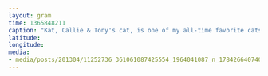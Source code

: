 ```yaml
---
layout: gram
time: 1365848211
caption: "Kat, Callie & Tony's cat, is one of my all-time favorite cats. She's a militant cuddler."
latitude: 
longitude: 
media:
- media/posts/201304/11252736_361061087425554_1964041087_n_17842664074000351.jpg
---
```

